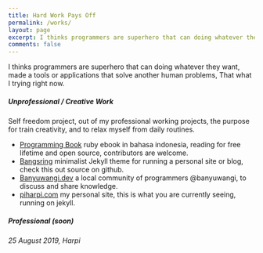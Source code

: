 ```yaml
---
title: Hard Work Pays Off
permalink: /works/
layout: page
excerpt: I thinks programmers are superhero that can doing whatever they want, made a tools or applications that solve another human problems, That what i trying right now.
comments: false
---
```


I thinks programmers are superhero that can doing whatever they want, made a tools or applications that solve another human problems, That what I trying right now.

##### Unprofessional / Creative Work

Self freedom project, out of my professional working projects, the purpose for train creativity, and to relax myself from daily routines.

- <a href="https://rubyist.piharpi.com" target="_blank">Programming Book</a> ruby ebook in bahasa indonesia, reading for free lifetime and open source, contributors are welcome.
- <a href="https://github.com/piharpi/bangsring" target="_blank">Bangsring</a> minimalist Jekyll theme for running a personal site or blog, check this out source on github.
- <a href="https://banyuwangidev.org" target="_blank">Banyuwangi.dev</a> a local community of programmers @banyuwangi, to discuss and share knowledge.
- <a href="https://piharpi.com" target="_blank">piharpi.com</a> my personal site, this is what you are currently seeing, running on jekyll.

##### Professional (_soon_)

_25 August 2019, Harpi_

